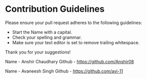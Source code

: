 # Contribution Guidelines

Please ensure your pull request adheres to the following guidelines:

- Start the Name with a capital.
- Check your spelling and grammar.
- Make sure your text editor is set to remove trailing whitespace.

Thank you for your suggestions!

Name - Anshir Chaudhary
Github - https://github.com/Anshir08

Name - Avaneesh Singh
Github - https://github.com/avi-11
